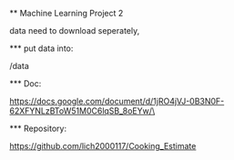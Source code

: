 ** Machine Learning Project 2


data need to download seperately,

*** put data into:

/data



*** Doc:

https://docs.google.com/document/d/1jRO4jVJ-0B3N0F-62XFYNLzBToW51M0C6lqSB_8oEYw/\


*** Repository: 

https://github.com/lich2000117/Cooking_Estimate